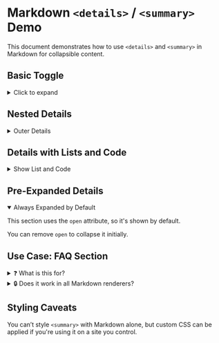 # Markdown `<details>` / `<summary>` Demo

This document demonstrates how to use `<details>` and `<summary>` in Markdown for collapsible content.

## Basic Toggle

<details>
  <summary>Click to expand</summary>

This is hidden content that appears when you click **"Click to expand"**.

It can include **Markdown** *formatting*, lists, and more.

</details>

## Nested Details

<details>
  <summary>Outer Details</summary>

This is the outer block.

<details>
  <summary>Inner Details</summary>

You can nest details for layered toggle sections.

<details>
  <summary>Inner Inner Details</summary>

Third level of nested details.


<details>
  <summary>Inner Inner Inner Details</summary>

Fourth level of nested details.

</details>

</details>

</details>

</details>

## Details with Lists and Code

<details>
  <summary>Show List and Code</summary>

### Grocery List

* 🍎 Apples
* 🥦 Broccoli
* 🥖 Bread

### Code Sample

```js
function sayHello(name) {
    console.log(`Hello, ${name}!`);
}

sayHello('World');
```

</details>

## Pre-Expanded Details

<details open>
  <summary>Always Expanded by Default</summary>

This section uses the `open` attribute, so it's shown by default.

You can remove `open` to collapse it initially.

</details>

## Use Case: FAQ Section

<details>
  <summary>❓ What is this for?</summary>

The `<details>`/`<summary>` tag pair is useful for collapsible content like FAQs, explanations, or optional sections in documents.

</details>

<details>
  <summary>🔒 Does it work in all Markdown renderers?</summary>

No — support depends on the Markdown engine. GitHub, Docusaurus, and many modern tools support it, but some Markdown-only renderers may strip out HTML.

</details>

## Styling Caveats

You can’t style `<summary>` with Markdown alone, but custom CSS can be applied if you're using it on a site you control.

